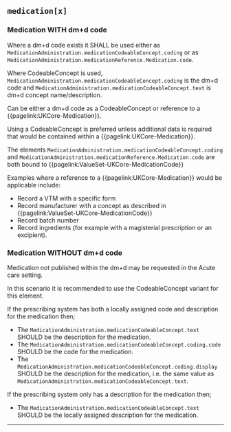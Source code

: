 ## `medication[x]`  

### Medication WITH dm+d code

Where a dm+d code exists it SHALL be used either as `MedicationAdministration.medicationCodeableConcept.coding` or as `MedicationAdministration.medicationReference.Medication.code`.

Where CodeableConcept is used, `MedicationAdministration.medicationCodeableConcept.coding` is the dm+d code and `MedicationAdministration.medicationCodeableConcept.text` is dm+d concept name/description.

Can be either a dm+d code as a CodeableConcept or reference to a {{pagelink:UKCore-Medication}}. 

Using a CodeableConcept is preferred unless additional data is required that would be contained within a {{pagelink:UKCore-Medication}}.

The elements `MedicationAdministration.medicationCodeableConcept.coding` and `MedicationAdministration.medicationReference.Medication.code` are both bound to {{pagelink:ValueSet-UKCore-MedicationCode}}

Examples where a reference to a {{pagelink:UKCore-Medication}} would be applicable include:

- Record a VTM with a specific form 
- Record manufacturer with a concept as described in {{pagelink:ValueSet-UKCore-MedicationCode}}
- Record batch number
- Record ingredients (for example with a magisterial prescription or an excipient). 

### Medication WITHOUT dm+d code

Medication not published within the dm+d may be requested in the Acute care setting.

In this scenario it is recommended to use the CodeableConcept variant for this element. 

If the prescribing system has both a locally assigned code and description for the medication then;  

- The `MedicationAdministration.medicationCodeableConcept.text` SHOULD be the description for the medication.  
- The `MedicationAdministration.medicationCodeableConcept.coding.code` SHOULD be the code for the medication.  
- The `MedicationAdministration.medicationCodeableConcept.coding.display` SHOULD be the description for the medication, i.e. the same value as `MedicationAdministration.medicationCodeableConcept.text`.  

If the prescribing system only has a description for the medication then;  

- The `MedicationAdministration.medicationCodeableConcept.text` SHOULD be the locally assigned description for the medication.  

---
